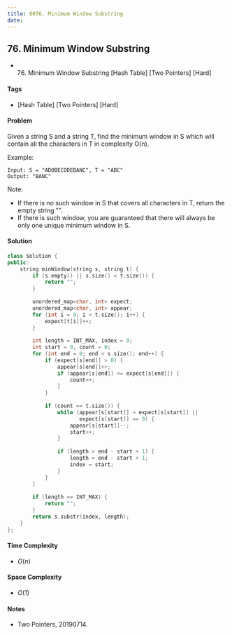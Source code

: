 ```yaml
---
title: 0076. Minimum Window Substring
date: 
---
```


## 76. Minimum Window Substring
- 76. Minimum Window Substring [Hash Table] [Two Pointers] [Hard]

#### Tags
- [Hash Table] [Two Pointers] [Hard]

#### Problem
Given a string S and a string T, find the minimum window in S which will contain all the characters in T in complexity O(n).

Example:

    Input: S = "ADOBECODEBANC", T = "ABC"
    Output: "BANC"

Note:

- If there is no such window in S that covers all characters in T, return the empty string "".
- If there is such window, you are guaranteed that there will always be only one unique minimum window in S.

#### Solution
``` C++
class Solution {
public:
    string minWindow(string s, string t) {
        if (s.empty() || s.size() < t.size()) {
            return "";
        }
        
        unordered_map<char, int> expect;
        unordered_map<char, int> appear;
        for (int i = 0; i < t.size(); i++) {
            expect[t[i]]++;
        }
        
        int length = INT_MAX, index = 0;
        int start = 0, count = 0;
        for (int end = 0; end < s.size(); end++) {
            if (expect[s[end]] > 0) {
                appear[s[end]]++;
                if (appear[s[end]] <= expect[s[end]]) {
                    count++;
                }
            }
            
            if (count == t.size()) {
                while (appear[s[start]] > expect[s[start]] || 
                       expect[s[start]] == 0) {
                    appear[s[start]]--;
                    start++;
                }
                
                if (length > end - start + 1) {
                    length = end - start + 1;
                    index = start;
                }
            }
        }
        
        if (length == INT_MAX) {
            return "";
        }
        return s.substr(index, length);
    }
};
```

#### Time Complexity
- $O(n)$

#### Space Complexity
- $O(1)$

#### Notes
- Two Pointers, 20190714.
